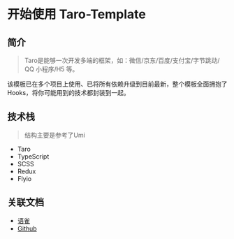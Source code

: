 # 开始使用 Taro-Template

## 简介

> Taro是能够一次开发多端的框架，如：微信/京东/百度/支付宝/字节跳动/ QQ 小程序/H5 等。

该模板已在多个项目上使用、已将所有依赖升级到目前最新，整个模板全面拥抱了Hooks，将你可能用到的技术都封装到一起。

## 技术栈

> 结构主要是参考了Umi

- Taro
- TypeScript
- SCSS
- Redux
- Flyio

## 关联文档

- [语雀](https://www.yuque.com/nangdie/wdisqd)
- [Github](https://github.com/nangdie/taro-template)
